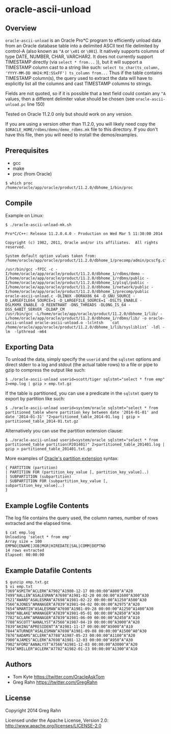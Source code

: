 # oracle-ascii-unload

## Overview

`oracle-ascii-unload` is an Oracle Pro*C program to efficiently unload data from an Oracle database table into a delimited ASCII text file delimited by control-A (also known as `^A` or `\x01` or `\001`).  It natively supports columns of type DATE, NUMBER, CHAR, VARCHAR2.  It does not currently support TIMESTAMP directly (via `select * from...` )), but it will support a TIMESTAMP column cast to a string like such: `select to_char(ts_column, 'YYYY-MM-DD HH24:MI:SSxFF') ts_column from...`  Thus if the table contains TIMESTAMP column(s), the query used to extract the data will have to explicitly list all the columns and cast TIMESTAMP columns to strings.

Fields are not quoted, so if it is possible that a text field could contain any `^A `values, then a different delimiter value should be chosen (see `oracle-ascii-unload.pc` line 150)

Tested on Oracle 11.2.0 only but should work on any version.

If you are using a version other than 11.2.0, you will likely need copy the `$ORACLE_HOME/rdbms/demo/demo_rdbms.mk` file to this directory.  If you don't have this file, then you will need to install the demos/examples.

## Prerequisites

* gcc
* make
* proc (from Oracle)

```
$ which proc
/home/oracle/app/oracle/product/11.2.0/dbhome_1/bin/proc
```

## Compile

Example on Linux:

```
$ ./oracle-ascii-unload-mk.sh

Pro*C/C++: Release 11.2.0.4.0 - Production on Wed Mar 5 11:30:00 2014

Copyright (c) 1982, 2011, Oracle and/or its affiliates.  All rights reserved.

System default option values taken from: /home/oracle/app/oracle/product/11.2.0/dbhome_1/precomp/admin/pcscfg.cfg

/usr/bin/gcc -fPIC -c -I/home/oracle/app/oracle/product/11.2.0/dbhome_1/rdbms/demo -I/home/oracle/app/oracle/product/11.2.0/dbhome_1/rdbms/public -I/home/oracle/app/oracle/product/11.2.0/dbhome_1/plsql/public -I/home/oracle/app/oracle/product/11.2.0/dbhome_1/network/public -I/home/oracle/app/oracle/product/11.2.0/dbhome_1/precomp/public oracle-ascii-unload.c -DLINUX -DORAX86_64 -D_GNU_SOURCE -D_LARGEFILE64_SOURCE=1 -D_LARGEFILE_SOURCE=1 -DSLTS_ENABLE -DSLMXMX_ENABLE -D_REENTRANT -DNS_THREADS -DLONG_IS_64 -DSS_64BIT_SERVER -DLDAP_CM
/usr/bin/gcc -L/home/oracle/app/oracle/product/11.2.0/dbhome_1/lib/ -L/home/oracle/app/oracle/product/11.2.0/dbhome_1/rdbms/lib/ -o oracle-ascii-unload oracle-ascii-unload.o -lclntsh   `cat /home/oracle/app/oracle/product/11.2.0/dbhome_1/lib/sysliblist` -ldl -lm  -lpthread -m64
```

## Exporting Data

To unload the data, simply specify the `userid` and the `sqlstmt` options and direct stderr to a log and stdout (the actual table rows) to a file or pipe to gzip to compress the output like such:

```
$ ./oracle-ascii-unload userid=scott/tiger sqlstmt="select * from emp" 2>emp.log | gzip > emp.txt.gz
```

If the table is partitioned, you can use a predicate in the `sqlstmt` query to export by partition like such:

```
$ ./oracle-ascii-unload userid=system/oracle sqlstmt="select * from partitioned_table where partition_key between date '2014-01-01' and date '2014-01-31' "2>partitioned_table_2014-01.log | gzip > partitioned_table_2014-01.txt.gz
```

Alternatively you can use the partition extension clause:

```
$ ./oracle-ascii-unload userid=system/oracle sqlstmt="select * from partitioned_table partition(P201401)" 2>partitioned_table_201401.log | gzip > partitioned_table_201401.txt.gz
```
More examples of [Oracle's partition extension](http://docs.oracle.com/cd/E16655_01/server.121/e17209/sql_elements009.htm#SQLRF51143) syntax:

```
{ PARTITION (partition)
| PARTITION FOR (partition_key_value [, partition_key_value]..)
| SUBPARTITION (subpartition)
| SUBPARTITION FOR (subpartition_key_value [, subpartition_key_value]..)
}
```

## Example Logfile Contents

The log file contains the query used, the column names, number of rows extracted and the elapsed time.

```
$ cat emp.log
Unloading 'select * from emp'
Array size = 100
EMPNO|ENAME|JOB|MGR|HIREDATE|SAL|COMM|DEPTNO
14 rows extracted
Elapsed: 00:00:00
```

## Example Datafile Contents

```
$ gunzip emp.txt.gz
$ vi emp.txt
7369^ASMITH^ACLERK^A7902^A1980-12-17 00:00:00^A800^A^A20
7499^AALLEN^ASALESMAN^A7698^A1981-02-20 00:00:00^A1600^A300^A30
7521^AWARD^ASALESMAN^A7698^A1981-02-22 00:00:00^A1250^A500^A30
7566^AJONES^AMANAGER^A7839^A1981-04-02 00:00:00^A2975^A^A20
7654^AMARTIN^ASALESMAN^A7698^A1981-09-28 00:00:00^A1250^A1400^A30
7698^ABLAKE^AMANAGER^A7839^A1981-05-01 00:00:00^A2850^A^A30
7782^ACLARK^AMANAGER^A7839^A1981-06-09 00:00:00^A2450^A^A10
7788^ASCOTT^AANALYST^A7566^A1987-04-19 00:00:00^A3000^A^A20
7839^AKING^APRESIDENT^A^A1981-11-17 00:00:00^A5000^A^A10
7844^ATURNER^ASALESMAN^A7698^A1981-09-08 00:00:00^A1500^A0^A30
7876^AADAMS^ACLERK^A7788^A1987-05-23 00:00:00^A1100^A^A20
7900^AJAMES^ACLERK^A7698^A1981-12-03 00:00:00^A950^A^A30
7902^AFORD^AANALYST^A7566^A1981-12-03 00:00:00^A3000^A^A20
7934^AMILLER^ACLERK^A7782^A1982-01-23 00:00:00^A1300^A^A10
```

## Authors

* Tom Kyte <https://twitter.com/OracleAskTom>
* Greg Rahn <https://twitter.com/GregRahn>

## License

Copyright 2014 Greg Rahn

Licensed under the Apache License, Version 2.0: http://www.apache.org/licenses/LICENSE-2.0
